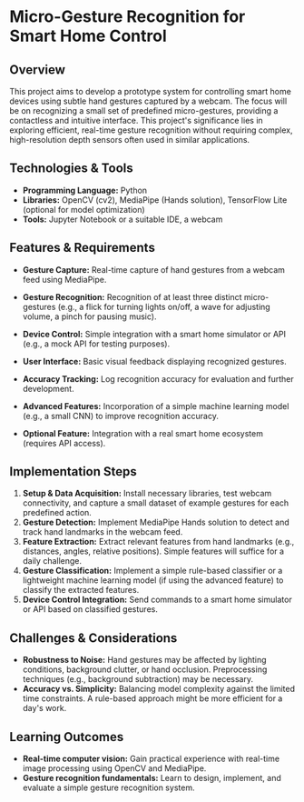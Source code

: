# Micro-Gesture Recognition for Smart Home Control

## Overview
This project aims to develop a prototype system for controlling smart home devices using subtle hand gestures captured by a webcam.  The focus will be on recognizing a small set of predefined micro-gestures, providing a contactless and intuitive interface. This project's significance lies in exploring efficient, real-time gesture recognition without requiring complex, high-resolution depth sensors often used in similar applications.

## Technologies & Tools
- **Programming Language:** Python
- **Libraries:** OpenCV (cv2), MediaPipe (Hands solution), TensorFlow Lite (optional for model optimization)
- **Tools:** Jupyter Notebook or a suitable IDE, a webcam


## Features & Requirements
- **Gesture Capture:** Real-time capture of hand gestures from a webcam feed using MediaPipe.
- **Gesture Recognition:**  Recognition of at least three distinct micro-gestures (e.g., a flick for turning lights on/off, a wave for adjusting volume, a pinch for pausing music).
- **Device Control:** Simple integration with a smart home simulator or API (e.g., a mock API for testing purposes).
- **User Interface:** Basic visual feedback displaying recognized gestures.
- **Accuracy Tracking:** Log recognition accuracy for evaluation and further development.

- **Advanced Features:**  Incorporation of a simple machine learning model (e.g., a small CNN) to improve recognition accuracy.
- **Optional Feature:** Integration with a real smart home ecosystem (requires API access).


## Implementation Steps
1. **Setup & Data Acquisition:** Install necessary libraries, test webcam connectivity, and capture a small dataset of example gestures for each predefined action.
2. **Gesture Detection:** Implement MediaPipe Hands solution to detect and track hand landmarks in the webcam feed.
3. **Feature Extraction:** Extract relevant features from hand landmarks (e.g., distances, angles, relative positions).  Simple features will suffice for a daily challenge.
4. **Gesture Classification:**  Implement a simple rule-based classifier or a lightweight machine learning model (if using the advanced feature) to classify the extracted features.
5. **Device Control Integration:**  Send commands to a smart home simulator or API based on classified gestures.


## Challenges & Considerations
- **Robustness to Noise:**  Hand gestures may be affected by lighting conditions, background clutter, or hand occlusion.  Preprocessing techniques (e.g., background subtraction) may be necessary.
- **Accuracy vs. Simplicity:** Balancing model complexity against the limited time constraints.  A rule-based approach might be more efficient for a day's work.


## Learning Outcomes
- **Real-time computer vision:** Gain practical experience with real-time image processing using OpenCV and MediaPipe.
- **Gesture recognition fundamentals:**  Learn to design, implement, and evaluate a simple gesture recognition system.

